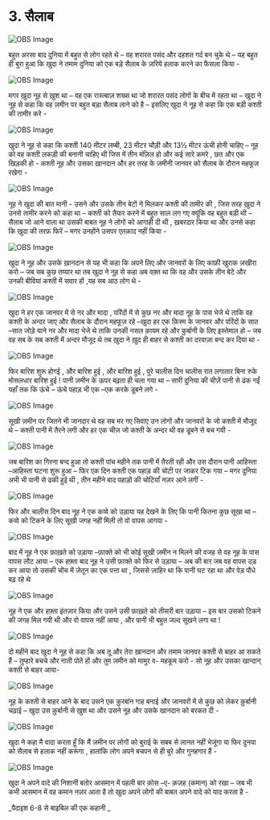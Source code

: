 # 3. सैलाब 

![OBS Image](https://cdn.door43.org/obs/jpg/360px/obs-en-03-01.jpg)

बहुत अरसा बाद दुनिया में बहुत से लोग रहते थे – वह शरारत पसंद और दहशत गर्द बन चुके थे – यह बहुत ही बुरा हुआ कि खुदा ने तमाम दुनिया को एक बड़े सैलाब के ज़रिये हलाक करने का फैसला किया -   

![OBS Image](https://cdn.door43.org/obs/jpg/360px/obs-en-03-02.jpg)

मगर ख़ुदा  नूह से ख़ुश था – वह एक रास्त्बाज़ शख्स था जो शरारत पसंद लोगों के बीच में रहता था – खुदा ने नूह से कहा कि वह ज़मीन पर बहुत बड़ा सैलाब लाने को है – इसलिए खुदा ने नूह से कहा कि एक बड़ी कश्ती की तामीर करे -

![OBS Image](https://cdn.door43.org/obs/jpg/360px/obs-en-03-03.jpg)

खुदा ने नूह से कहा कि कश्ती 140 मीटर लम्बी, 23 मीटर चौड़ी और 13½ मीटर ऊंची होनी चाहिए – नूह को वह कश्ती लकड़ी की बनानी चाहिए थी जिस में तीन मंज़िल हो और कई सारे कमरे , छत और एक खिड़की हो - कश्ती नूह और उसका ख़ानदान और हर तरह के ज़मीनी जानवर को सैलाब के दौरान महफूज़ रखेगा - 

![OBS Image](https://cdn.door43.org/obs/jpg/360px/obs-en-03-04.jpg)

नूह ने खुदा की बात मानी - उसने और उसके तीन बेटों ने मिलकर कश्ती की तामीर की , जिस तरह ख़ुदा ने उनसे तामीर करने को कहा था – कश्ती को तैयार करने में बहुत साल लग गए क्यूंकि वह बहुत बड़ी थी – सैलाब जो आने वाला था उसकी बाबत नूह ने लोगों को आगाही दी थी , ख़बरदार किया था और उनसे कहा कि खुदा की तरफ़ फिरें – मगर उनहोंने उसपर एतक़ाद नहीं किया -  

![OBS Image](https://cdn.door43.org/obs/jpg/360px/obs-en-03-05.jpg)

खुदा ने नूह और उसके ख़ानदान से यह भी कहा कि अपने लिए और जानवरों के लिए काफ़ी  खुराक ज़खीरा करो – जब सब कुछ तय्यार था तब खुदा ने नूह से कहा अब वक़्त था कि वह और उसके तीन बेटे और उनकी बीवियां कश्ती में सवार हों ,यह सब आठ लोग थे - 

![OBS Image](https://cdn.door43.org/obs/jpg/360px/obs-en-03-06.jpg)

खुदा ने हर एक जानवर में से नर और मादा , परिंदों में से कुछ नर और मादा नूह के पास भेजे थे ताकि वह कश्ती के अन्दर जाए और सैलाब के दौरान महफूज़ रहे –खुदा हर एक क़िस्म के जानवर और परिंदों के सात –सात जोड़े याने नर और मादा भेजे थे ताकि उनकी नसल क़ायम रहे और क़ुर्बानी के लिए इस्तेमाल हो – जब वह सब के सब कश्ती में अन्दर मौजूद थे तब ख़ुदा  ने ख़ुद ही बाहर से कश्ती का दरवाज़ा बन्द कर दिया था -  

![OBS Image](https://cdn.door43.org/obs/jpg/360px/obs-en-03-07.jpg)

फिर बारिश शुरू होगई , और बारिश हुई , और बारिश हुई , पुरे चालीस दिन चालीस रात लगातार बिना रुके मोसलधार बारिश हुई ! पानी ज़मीन के ऊपर बढ़ता ही चला गया था – सारी दुनिया की चीज़ें पानी से ढंक गईं यहाँ तक कि ऊंचे – ऊंचे पहाड़ भी एक –एक करके डूबने लगे -

![OBS Image](https://cdn.door43.org/obs/jpg/360px/obs-en-03-08.jpg)

सूखी ज़मीन पर जितने भी जानदार थे वह सब मर गए सिवाए उन लोगों और जानवरों के जो कश्ती में मौजूद थे – कश्ती पानी में तैरने लगी और हर एक चीज़ जो कश्ती के अन्दर थी वह डूबने से बच गयी -  

![OBS Image](https://cdn.door43.org/obs/jpg/360px/obs-en-03-09.jpg)

जब बारिश का गिरना बन्द हुआ तो कश्ती पांच महीने तक पानी में तैरती रही और उस दौरान पानी आहिस्ता –आहिस्ता घटना शुरू हुआ – फिर एक दिन कश्ती एक पहाड़ की चोटी पर जाकर टिक गया – मगर दुनिया अभी भी पानी से ढकी हुई थी , तीन महीने बाद पहाड़ों की चोटियाँ नज़र आने लगीं -

![OBS Image](https://cdn.door43.org/obs/jpg/360px/obs-en-03-10.jpg)

फिर और चालीस दिन बाद नूह ने एक कव्वे को उड़ाया यह देखने के लिए कि पानी कितना कुछ सूखा था – कव्वे को टिकने के लिए सूखी जगह नहीं मिली तो वो वापस आगया - 

![OBS Image](https://cdn.door43.org/obs/jpg/360px/obs-en-03-11.jpg)

बाद में नूह ने एक फ़ाख़ते  को उड़ाया –फ़ाक्ते को भी कोई सूखी ज़मीन न मिलने की वजह से वह नूह के पास वापस लौट आया – एक हफ़्ता बाद नूह ने उसी फ़ाक्ते को फिर से उड़ाया – अब की बार जब वह वापस उड़ कर आया तो उसकी चोंच में ज़ेतून का एक पत्ता था , जिससे ज़ाहिर था कि पानी घट रहा था और पेड़ पौधे बढ़ रहे थे   

![OBS Image](https://cdn.door43.org/obs/jpg/360px/obs-en-03-12.jpg)

नूह ने एक और हफ़्ता इंतज़ार किया और उसने उसी फ़ाख़ते को तीसरी बार उड़ाया – इस बार उसको टिकने की जगह मिल गयी थी और वो वापस नहीं आया , और पानी भी बहुत जल्द सूखने लगा था !    

![OBS Image](https://cdn.door43.org/obs/jpg/360px/obs-en-03-13.jpg)

दो महीने बाद खुदा ने नूह से कहा कि अब तू और तेरा ख़ानदान और तमाम जानवर कश्ती से बाहर आ सकते हैं – तुम्हारे बचचे और नाती पोते हों और तुम ज़मीन को मामुर व- महकूम करो - सो नूह और उसका खान्दान् कश्ती से बाहर आया-   

![OBS Image](https://cdn.door43.org/obs/jpg/360px/obs-en-03-14.jpg)

नूह के कश्ती से बाहर आने के बाद उसने एक क़ुरबांन गाह बनाई और जानवरों में से कुछ को लेकर क़ुर्बानी चढ़ाई – खुदा उस क़ुर्बानी से ख़ुश था और उसने नूह और उसके खानदान को बरकत दी - 

![OBS Image](https://cdn.door43.org/obs/jpg/360px/obs-en-03-15.jpg)

खुदा ने कहा मै वादा करता हूँ कि मैं ज़मीन पर लोगों को बुराई के सबब से लानत नहीं भेजूंगा या फिर दुनया को सैलाब से हलाक नहीं करूंगा , हालांकि लोग अपने बचपन से ही बुरे और गुनहगार हैं - 

![OBS Image](https://cdn.door43.org/obs/jpg/360px/obs-en-03-16.jpg)

खुदा ने अपने वादे की निशानी बतोर आसमान में पहली बार क़ोस –ए- क़ज़ह (कमान) को रखा – जब भी कभी आसमान में वह कमान नज़र आता है तो खुदा अपने लोगों की बाबत अपने वादे को याद करता है - 

_पैदाइश 6-8 से बाइबिल की एक कहानी _